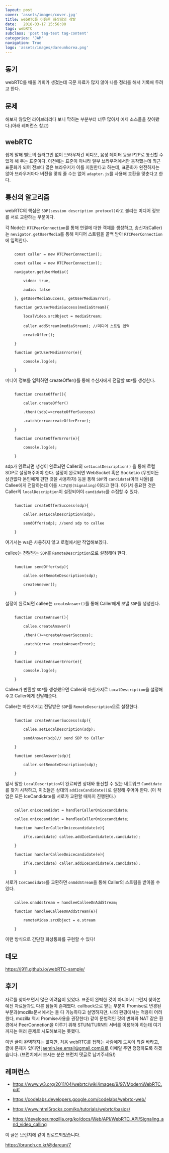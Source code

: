 ```yaml
---
layout: post
cover: 'assets/images/cover.jpg'
title: webRTC를 이용한 화상회의 개발
date:   2018-03-17 15:56:00
tags: webRTC
subclass: 'post tag-test tag-content'
categories: 'JAM'
navigation: True
logo: 'assets/images/dareunkorea.png'
---
```


## 동기

webRTC를 배울 기회가 생겼는데 국문 자료가 많지 않아 나름 정리를 해서 기록해 두려고 한다.

## 문제

해보지 않았던 라이브러리다 보니 막하는 부분부터 너무 많아서 예제 소스들을 찾아봤다.(아래 레퍼런스 참고)

## webRTC

쉽게 말해 별도의 플러그인 없이 브라우저간 비디오, 음성 데이터 등을 P2P로 통신할 수 있게 해 주는 표준이다. 이전에는 표준이 아니라 일부 브라우저에서만 동작했는데 최근 표준화가 되어 전보다 많은 브라우저가 이를 지원한다고 하는데, 표준화가 완전하지는 않아 브라우저마다 버전을 맞춰 줄 수는 없어 `adapter.js`를 사용해 호환을 맞춘다고 한다.

## 통신의 알고리즘

webRTC의 핵심은 `SDP(session description protocol)`라고 불리는 미디어 정보를 서로 교환하는 부분이다.

각 Node는 `RTCPeerConnection`를 통해 연결에 대한 객체를 생성하고, 송신자(Caller)는 `nevigator.getUserMedia`를 통해 미디어 스트림을 콜백 받아 `RTCPeerConnection`에 입력한다.

```

    const caller = new RTCPeerConnection();

    const callee = new RTCPeerConnection();

    navigator.getUserMedia({

        video: true,

        audio: false

    }, getUserMediaSuccess, getUserMediaError);

    function getUserMediaSuccess(mediaStream){

        localVideo.srcObject = mediaStream;

        caller.addStream(mediaStream); //미디어 스트림 입력

        createOffer();

    }

    function getUserMediaError(e){

        console.log(e);

    }

```

미디어 정보를 입력하면 createOffer()를 통해 수신자에게 전달할 `SDP`를 생성한다. 

```

    function createOffer(){

        caller.createOffer()

        .then((sdp)=>createOfferSuccess)

        .catch(err=>createOfferError);

    }

    function createOfferError(e){

        console.log(e);

    }

```

sdp가 완료되면 생성이 완료되면 Caller의 `setLocalDescription()`  을 통해 로컬 SDP로 설정해주어야 한다. 설정이 완료되면 WebSocket 혹은 Socket.io (무엇이든 상관없다 본인에게 편한 것을 사용하자) 등을 통해  `SDP`와 `candidate`(아래 나올)를 Callee에게 전달하는데 이를 `시그널링(Signaling)`이라고 한다. 여기서 중요한 것은 Caller의 `localDescription`이 설정되어야 `candidate`를 수집할 수 있다.

```

    function createOfferSuccess(sdp){

        caller.setLocalDescription(sdp);

        sendOffer(sdp); //send sdp to callee

    }

```

여기서는 ws은 사용하지 않고 로컬에서만 작업해보겠다.

callee는 전달받는 `SDP`를 `RemoteDescription`으로 설정해야 한다.

```

    function sendOffer(sdp){

        callee.setRemoteDescription(sdp);

        createAnswer();

    }

``` 

설정이 완료되면 callee는 `createAnswer()`를 통해 Caller에게 보낼 `SDP`를 생성한다.

```

    function createAnswer(){

        callee.createAnswer()

        .then(()=>createAnswerSuccess);

        .catch(err=> createAnswerError);

    }

    function createAnswerError(e){

        console.log(e);

    }

```

Callee가 반환할 `SDP`를 생성했으면 Caller와 마찬가지로 `LocalDescription`을 설정해주고 Caller에게 전달해준다.

Caller는 마찬가지고 전달받은 `SDP`를 `RemoteDescription`으로 설정한다.

```

    function createAnswerSuccess(sdp){

        callee.setLocalDescription(sdp);

        sendAnswer(sdp)// send SDP to Caller

    }

    function sendAnswer(sdp){

        caller.setRemoteDescription(sdp);

    }

```

앞서 말한 `LocalDescription`이 완료되면 상대와 통신할 수 있는 네트워크 `Candidate`를 찾기 시작하고, 이것들은 상대의 `addIceCandidate()`로 설정해 주어야 한다. (이 작업은 모든 IceCandidate를 서로가 교환할 때까지 진행된다.)

```

    caller.onicecandidat = handlerCallerOnicecandidate;

    callee.onicecandidat = handleeCallerOnicecandidate;    

    function handlerCallerOnicecandidate(e){

        if(e.candidate) callee.addIceCandidate(e.candidate);

    }

    function handlerCalleeOnicecandidate(e){

        if(e.candidate) caller.addIceCandidate(e.candidate);

    }

```

서로가 `IceCandidate`를 교환하면 `onAddStream`을 통해 Caller의 스트림을 받아올 수 있다.

```

    callee.onaddstream = handleeCalleeOnAddStream;

    function handleeCalleeOnAddStream(e){

        remoteVideo.srcObject = e.stream

    }

```

이런 방식으로 간단한 화상통화를 구현할 수 있다!

## 데모

<https://j911.github.io/webRTC-sample/>

## 후기

자료를 찾아보면서 많은 어려움이 있었다. 표준이 완벽한 것이 아니어서 그런지 찾아본 예전 자료들과도 다른 점들이 존재했다. callback으로 받는 부분이 Promise로 변경된 부분과(mozilla문서에서는 둘 다 가능하다고 설명하지만, 나의 환경에서는 적용이 어려웠다, mozilla 역시 Promise사용을 권장한다) 같이 문법적인 것의 변화와 NAT 같은 환경에서 PeerConnetion을 이루기 위해 STUN/TURN의 서버를 이용해야 하는데 여기까지는 여러 문제로 시도해보지는 못했다.

이번 글이 완벽하지는 않지만, 처음 webRTC를 접하는 사람에게 도움이 되길 바라고, 글에 문제가 있다면 jaemin.lee.email@gmail.com으로 이메일 주면 정정하도록 하겠습니다. (브런치에서 보시는 분은 브런치 댓글로 남겨주세요!)

## 레퍼런스

- <https://www.w3.org/2011/04/webrtc/wiki/images/9/97/ModernWebRTC.pdf>

- <https://codelabs.developers.google.com/codelabs/webrtc-web/>

- <https://www.html5rocks.com/ko/tutorials/webrtc/basics/>

- <https://developer.mozilla.org/ko/docs/Web/API/WebRTC_API/Signaling_and_video_calling>

이 글은 브런치에 같이 업로드되었습니다.

<https://brunch.co.kr/@dareun/7>
